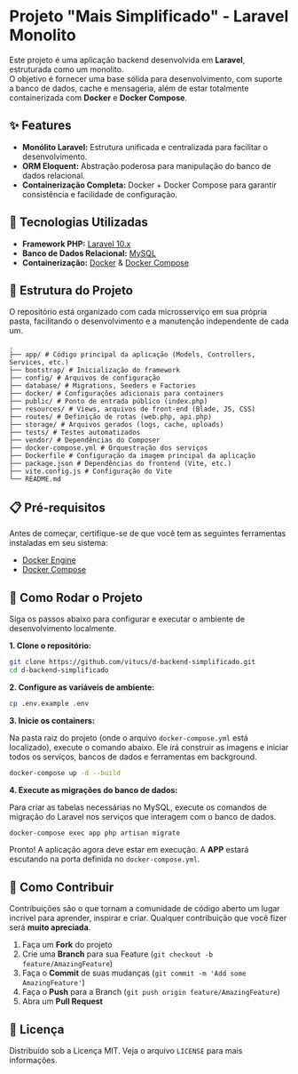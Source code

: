 # Projeto "Mais Simplificado" - Laravel Monolito

Este projeto é uma aplicação backend desenvolvida em **Laravel**, estruturada como um monolito.  
O objetivo é fornecer uma base sólida para desenvolvimento, com suporte a banco de dados, cache e mensageria, além de estar totalmente containerizada com **Docker** e **Docker Compose**.

## ✨ Features

* **Monólito Laravel:** Estrutura unificada e centralizada para facilitar o desenvolvimento.
* **ORM Eloquent:** Abstração poderosa para manipulação do banco de dados relacional.
* **Containerização Completa:** Docker + Docker Compose para garantir consistência e facilidade de configuração.

## 🚀 Tecnologias Utilizadas

* **Framework PHP:** [Laravel 10.x](https://laravel.com/)
* **Banco de Dados Relacional:** [MySQL](https://www.mysql.com/)
* **Containerização:** [Docker](https://www.docker.com/) & [Docker Compose](https://docs.docker.com/compose/)

## 📂 Estrutura do Projeto

O repositório está organizado com cada microsserviço em sua própria pasta, facilitando o desenvolvimento e a manutenção independente de cada um.

```
.
├── app/ # Código principal da aplicação (Models, Controllers, Services, etc.)
├── bootstrap/ # Inicialização do framework
├── config/ # Arquivos de configuração
├── database/ # Migrations, Seeders e Factories
├── docker/ # Configurações adicionais para containers
├── public/ # Ponto de entrada público (index.php)
├── resources/ # Views, arquivos de front-end (Blade, JS, CSS)
├── routes/ # Definição de rotas (web.php, api.php)
├── storage/ # Arquivos gerados (logs, cache, uploads)
├── tests/ # Testes automatizados
├── vendor/ # Dependências do Composer
├── docker-compose.yml # Orquestração dos serviços
├── Dockerfile # Configuração da imagem principal da aplicação
├── package.json # Dependências do frontend (Vite, etc.)
├── vite.config.js # Configuração do Vite
└── README.md
```

## 📋 Pré-requisitos

Antes de começar, certifique-se de que você tem as seguintes ferramentas instaladas em seu sistema:

* [Docker Engine](https://docs.docker.com/engine/install/)
* [Docker Compose](https://docs.docker.com/compose/install/)

## 🏁 Como Rodar o Projeto

Siga os passos abaixo para configurar e executar o ambiente de desenvolvimento localmente.

**1. Clone o repositório:**

```bash
git clone https://github.com/vitucs/d-backend-simplificado.git
cd d-backend-simplificado
```

**2. Configure as variáveis de ambiente:**

```bash
cp .env.example .env
```

**3. Inicie os containers:**

Na pasta raiz do projeto (onde o arquivo `docker-compose.yml` está localizado), execute o comando abaixo. Ele irá construir as imagens e iniciar todos os serviços, bancos de dados e ferramentas em background.

```bash
docker-compose up -d --build
```

**4. Execute as migrações do banco de dados:**

Para criar as tabelas necessárias no MySQL, execute os comandos de migração do Laravel nos serviços que interagem com o banco de dados.

```bash
docker-compose exec app php artisan migrate
```

Pronto! A aplicação agora deve estar em execução. A **APP** estará escutando na porta definida no `docker-compose.yml`.

## 🤝 Como Contribuir

Contribuições são o que tornam a comunidade de código aberto um lugar incrível para aprender, inspirar e criar. Qualquer contribuição que você fizer será **muito apreciada**.

1.  Faça um **Fork** do projeto
2.  Crie uma **Branch** para sua Feature (`git checkout -b feature/AmazingFeature`)
3.  Faça o **Commit** de suas mudanças (`git commit -m 'Add some AmazingFeature'`)
4.  Faça o **Push** para a Branch (`git push origin feature/AmazingFeature`)
5.  Abra um **Pull Request**

## 📄 Licença

Distribuído sob a Licença MIT. Veja o arquivo `LICENSE` para mais informações.